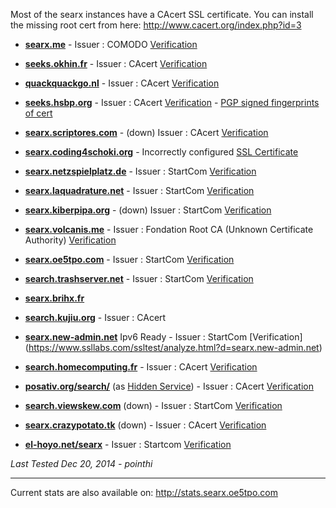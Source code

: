 Most of the searx instances have a CAcert SSL certificate.
You can install the missing root cert from here: http://www.cacert.org/index.php?id=3

* [**searx.me**](https://searx.me) - Issuer : COMODO [Verification](https://www.ssllabs.com/ssltest/analyze.html?d=searx.me&s=194.150.168.104)

* [**seeks.okhin.fr**](https://seeks.okhin.fr/) - Issuer : CAcert [Verification](https://www.ssllabs.com/ssltest/analyze.html?d=seeks.okhin.fr)

* [**quackquackgo.nl**](https://quackquackgo.nl/) - Issuer : CAcert [Verification](https://www.ssllabs.com/ssltest/analyze.html?d=quackquackgo.nl)

* [**seeks.hsbp.org**](https://seeks.hsbp.org/) - Issuer : CAcert [Verification](https://www.ssllabs.com/ssltest/analyze.html?d=seeks.hsbp.org) - [PGP signed fingerprints of cert](https://seeks.hsbp.org/cert)

* [**searx.scriptores.com**](https://searx.scriptores.com/) - (down) Issuer : CAcert [Verification](https://www.ssllabs.com/ssltest/analyze.html?d=searx.scriptores.com)

* [**searx.coding4schoki.org**](https://searx.coding4schoki.org/) - Incorrectly configured [SSL Certificate](https://www.ssllabs.com/ssltest/analyze.html?d=searx.coding4schoki.org)

* [**searx.netzspielplatz.de**](https://searx.netzspielplatz.de/) - Issuer : StartCom [Verification](https://www.ssllabs.com/ssltest/analyze.html?d=searx.netzspielplatz.de)

* [**searx.laquadrature.net**](https://searx.laquadrature.net) - Issuer : StartCom [Verification](https://www.ssllabs.com/ssltest/analyze.html?d=searx.laquadrature.net)

* [**searx.kiberpipa.org**](https://searx.kiberpipa.org) - (down) Issuer : StartCom [Verification](https://www.ssllabs.com/ssltest/analyze.html?d=searx.kiberpipa.org)

* [**searx.volcanis.me**](https://searx.volcanis.me) - Issuer : Fondation Root CA (Unknown Certificate Authority) [Verification](https://www.ssllabs.com/ssltest/analyze.html?d=searx.volcanis.me)

* [**searx.oe5tpo.com**](https://searx.oe5tpo.com) - Issuer : StartCom [Verification](https://www.ssllabs.com/ssltest/analyze.html?d=searx.oe5tpo.com)

* [**search.trashserver.net**](https://search.trashserver.net) - Issuer : StartCom [Verification](https://www.ssllabs.com/ssltest/analyze.html?d=search.trashserver.net)

* [**searx.brihx.fr**](https://searx.brihx.fr)

* [**search.kujiu.org**](https://search.kujiu.org) - Issuer : CAcert 

* [**searx.new-admin.net**](https://searx.new-admin.net) Ipv6 Ready - Issuer : StartCom [Verification]
(https://www.ssllabs.com/ssltest/analyze.html?d=searx.new-admin.net)

* [**search.homecomputing.fr**](https://search.homecomputing.fr/) - Issuer : CAcert [Verification](https://www.ssllabs.com/ssltest/analyze.html?d=search.homecomputing.fr)

* [**posativ.org/search/**](https://posativ.org/search/) (as [Hidden Service](http://i5cmiegzetfzb4h6.onion/search/)) - Issuer : CAcert [Verification](https://www.ssllabs.com/ssltest/analyze.html?d=posativ.org)

* [**search.viewskew.com**](https://search.viewskew.com/) (down) - Issuer : StartCom [Verification](https://www.ssllabs.com/ssltest/analyze.html?d=search.viewskew.com)

* [**searx.crazypotato.tk**](https://searx.crazypotato.tk) (down) - Issuer : CAcert [Verification](https://www.ssllabs.com/ssltest/analyze.html?d=searx.crazypotato.tk)

* [**el-hoyo.net/searx**](https://el-hoyo.net/searx) - Issuer : Startcom [Verification](https://www.ssllabs.com/ssltest/analyze.html?d=el-hoyo.net&hideResults=on)

_Last Tested Dec 20, 2014 - pointhi_

***

Current stats are also available on: http://stats.searx.oe5tpo.com
